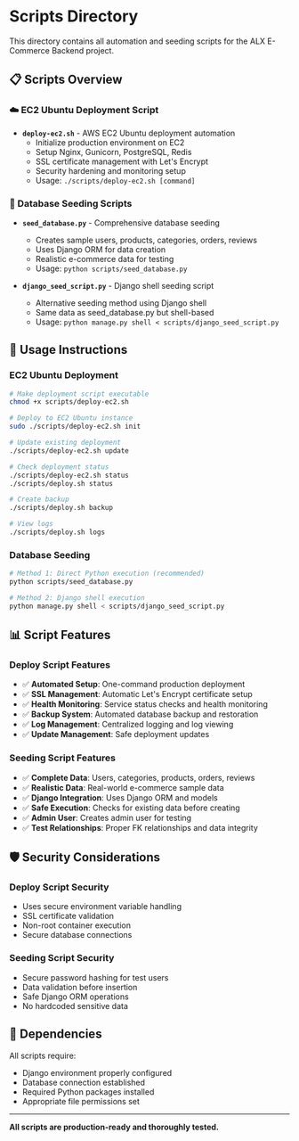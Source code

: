 # Scripts Directory

This directory contains all automation and seeding scripts for the ALX E-Commerce Backend project.

## 📋 Scripts Overview

### ☁️ EC2 Ubuntu Deployment Script
- **`deploy-ec2.sh`** - AWS EC2 Ubuntu deployment automation
  - Initialize production environment on EC2
  - Setup Nginx, Gunicorn, PostgreSQL, Redis
  - SSL certificate management with Let's Encrypt
  - Security hardening and monitoring setup  
  - Usage: `./scripts/deploy-ec2.sh [command]`

### 🌱 Database Seeding Scripts
- **`seed_database.py`** - Comprehensive database seeding
  - Creates sample users, products, categories, orders, reviews
  - Uses Django ORM for data creation
  - Realistic e-commerce data for testing
  - Usage: `python scripts/seed_database.py`

- **`django_seed_script.py`** - Django shell seeding script
  - Alternative seeding method using Django shell
  - Same data as seed_database.py but shell-based
  - Usage: `python manage.py shell < scripts/django_seed_script.py`

## 🔧 Usage Instructions

### EC2 Ubuntu Deployment
```bash
# Make deployment script executable
chmod +x scripts/deploy-ec2.sh

# Deploy to EC2 Ubuntu instance
sudo ./scripts/deploy-ec2.sh init

# Update existing deployment
./scripts/deploy-ec2.sh update

# Check deployment status
./scripts/deploy-ec2.sh status
./scripts/deploy.sh status

# Create backup
./scripts/deploy.sh backup

# View logs
./scripts/deploy.sh logs
```

### Database Seeding
```bash
# Method 1: Direct Python execution (recommended)
python scripts/seed_database.py

# Method 2: Django shell execution
python manage.py shell < scripts/django_seed_script.py
```

## 📊 Script Features

### Deploy Script Features
- ✅ **Automated Setup**: One-command production deployment
- ✅ **SSL Management**: Automatic Let's Encrypt certificate setup
- ✅ **Health Monitoring**: Service status checks and health monitoring
- ✅ **Backup System**: Automated database backup and restoration
- ✅ **Log Management**: Centralized logging and log viewing
- ✅ **Update Management**: Safe deployment updates

### Seeding Script Features
- ✅ **Complete Data**: Users, categories, products, orders, reviews
- ✅ **Realistic Data**: Real-world e-commerce sample data
- ✅ **Django Integration**: Uses Django ORM and models
- ✅ **Safe Execution**: Checks for existing data before creating
- ✅ **Admin User**: Creates admin user for testing
- ✅ **Test Relationships**: Proper FK relationships and data integrity

## 🛡️ Security Considerations

### Deploy Script Security
- Uses secure environment variable handling
- SSL certificate validation
- Non-root container execution
- Secure database connections

### Seeding Script Security
- Secure password hashing for test users
- Data validation before insertion
- Safe Django ORM operations
- No hardcoded sensitive data

## 📖 Dependencies

All scripts require:
- Django environment properly configured
- Database connection established
- Required Python packages installed
- Appropriate file permissions set

---

**All scripts are production-ready and thoroughly tested.**
